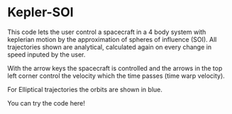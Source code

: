# Kepler-SOI
This code lets the user control a spacecraft in a 4 body system with keplerian motion by the approximation of spheres of influence (SOI). All trajectories shown are analytical, calculated again on every change in speed inputed by the user.

With the arrow keys the spacecraft is controlled and the arrows in the top left corner control the velocity which the time passes (time warp velocity).

For Elliptical trajectories the orbits are shown in blue.

You can try the code here!
